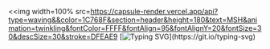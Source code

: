 <<img width=100% src=https://capsule-render.vercel.app/api?type=waving&&color=1C768F&section=header&height=180&text=MSH&animation=twinkling&fontColor=FFFF&fontAlign=95&fontAlignY=20&fontSize=30&descSize=30&stroke=DFEAE9
[![Typing SVG](https://readme-typing-svg.demolab.com?font=Fira+Code&weight=600&pause=1000&color=79859AAE&center=true&vCenter=true&width=1000&lines=Hi'+I'm+MSH.;I'm+a+sys+admin.;Welcome+to+my+profile.)](https://git.io/typing-svg)
<!-- 
<p align="center">
<img src="https://github.com/msh-8/msh-8/blob/main/images/msh-8_banner_arc.gif"></p> 
<!--![Anurag's GitHub stats](https://github-readme-stats.vercel.app/api?username=msh-8&show_icons=true&bg_color=00000000)
<h1 align="center"> Hi! </h1>
<h3 align="center"> I'm MSH.</h3>
<h3 align="center"> SysAdmin</h3> -->




<!--
**msh-8/msh-8** is a ✨ _special_ ✨ repository because its `README.md` (this file) appears on your GitHub profile.
Here are some ideas to get you started:

- 🔭 I’m currently working on ...
- 🌱 I’m currently learning ...
- 👯 I’m looking to collaborate on ...
- 🤔 I’m looking for help with ...
- 💬 Ask me about ...
- 📫 How to reach me: ...
- 😄 Pronouns: ...
- ⚡ Fun fact: ...
-->
